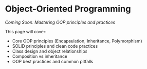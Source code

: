 # Object-Oriented Programming

*Coming Soon: Mastering OOP principles and practices*

This page will cover:
- Core OOP principles (Encapsulation, Inheritance, Polymorphism)
- SOLID principles and clean code practices
- Class design and object relationships
- Composition vs inheritance
- OOP best practices and common pitfalls